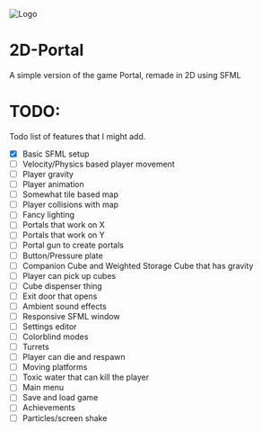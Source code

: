 ![Logo](https://i.imgur.com/qWTtHqe.png)
# 2D-Portal
A simple version of the game Portal, remade in 2D using SFML

# TODO:
Todo list of features that I might add.
- [x] Basic SFML setup
- [ ] Velocity/Physics based player movement
- [ ] Player gravity
- [ ] Player animation
- [ ] Somewhat tile based map
- [ ] Player collisions with map
- [ ] Fancy lighting
- [ ] Portals that work on X
- [ ] Portals that work on Y
- [ ] Portal gun to create portals
- [ ] Button/Pressure plate
- [ ] Companion Cube and Weighted Storage Cube that has gravity
- [ ] Player can pick up cubes
- [ ] Cube dispenser thing
- [ ] Exit door that opens
- [ ] Ambient sound effects
- [ ] Responsive SFML window
- [ ] Settings editor
- [ ] Colorblind modes
- [ ] Turrets
- [ ] Player can die and respawn
- [ ] Moving platforms
- [ ] Toxic water that can kill the player
- [ ] Main menu
- [ ] Save and load game
- [ ] Achievements
- [ ] Particles/screen shake